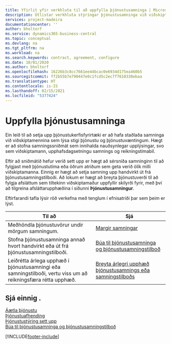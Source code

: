 ```yaml
---
title: Yfirlit yfir verkhluta til að uppfylla þjónustusamninga | Microsoft Docs
description: Útlistar verkhluta stýringar þjónustusamninga við viðskiptamenn.
services: project-madeira
documentationcenter: ''
author: bholtorf
ms.service: dynamics365-business-central
ms.topic: conceptual
ms.devlang: na
ms.tgt_pltfrm: na
ms.workload: na
ms.search.keywords: contract, agreement, configure
ms.date: 10/01/2020
ms.author: bholtorf
ms.openlocfilehash: 16226b3c8cc7661ee44bcac0e6934d175ea460b5
ms.sourcegitcommit: ff2b55b7e790447e0c1fcd5c2ec7f7610338ebaa
ms.translationtype: HT
ms.contentlocale: is-IS
ms.lasthandoff: 02/15/2021
ms.locfileid: "5377424"
---
```

# <a name="fulfilling-service-contracts"></a>Uppfylla þjónustusamninga 
Ein leið til að setja upp þjónustukerfisfyrirtæki er að hafa staðlaða samninga við viðskiptamennina sem lýsa stigi þjónustu og þjónustuvæntingum. Hægt er að stofna samningssniðmát sem innihalda nauðsynlegar upplýsingar, svo sem viðskiptamann, upphafsdagsetningu samnings og reikningstímabil.  
  
Eftir að sniðmátið hefur verið sett upp er hægt að sérsníða samninginn til að fylgjast með þjónustutíma eða öðrum atriðum sem geta verið ólík milli viðskiptamanna. Einnig er hægt að setja samning upp handvirkt út frá þjónustusamningstilboði. Að lokum er hægt að breyta þjónustuverði til að fylgja afsláttum sem tiltekinn viðskiptamaður uppfyllir skilyrði fyrir, með því að tilgreina afsláttarupphæðina í síðunni **Þjónustusamningur**.  

Eftirfarandi tafla lýsir röð verkefna með tenglum í efnisatriði þar sem þeim er lýst.   
  
|**Til að**|**Sjá**|  
|------------|-------------|  
|Meðhöndla þjónustuvörur undir mörgum samningum. | [Margir samningar](service-multiple-contracts.md)|  
|Stofna þjónustusamninga annað hvort handvirkt eða út frá þjónustusamningstilboði.| [Búa til þjónustusamninga og þjónustusamningstilboð](service-how-to-create-service-contracts-and-service-contract-quotes.md)|
|Leiðrétta árlega upphæð í þjónustusamningi eða samningstilboði, vertu viss um að reikningsfæra rétta upphæð.|[Breyta árlegri upphæð þjónustusamnings eða samningstilboðs](service-how-to-change-the-annual-amount-on-service-contracts-or-contract-quotes.md)|

## <a name="see-also"></a>Sjá einnig .
[Áætla þjónustu](service-plan-service.md)  
[Þjónustuafhending](service-deliver-service.md)  
[Þjónustustýring sett upp](service-setup-service.md)  
[Búa til þjónustusamninga og þjónustusamningstilboð](service-how-to-create-service-contracts-and-service-contract-quotes.md)  


[!INCLUDE[footer-include](includes/footer-banner.md)]